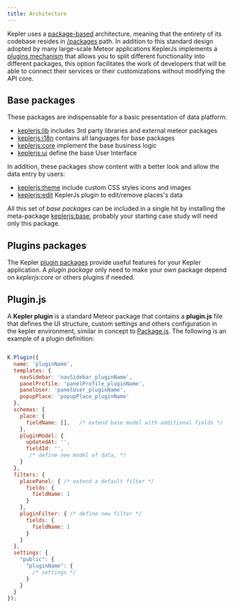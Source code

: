 ```yaml
---
title: Architecture
---
```


Kepler uses a [package-based](http://experimentsinmeteor.com/package-based-architecture/) architecture, meaning that the entirety of its codebase resides in [/packages](https://github.com/Keplerjs/Kepler/tree/master/packages) path. In addition to this standard design adopted by many large-scale Meteor applications KeplerJs implements a [plugins mechanism](architecture.html#Plugin-js) that allows you to split different functionality into different packages, this option facilitates the work of developers that will be able to connect their services or their customizations without modifying the API core.

## Base packages

These packages are indispensable for a basic presentation of data platform:

* [keplerjs:lib](https://github.com/Keplerjs/Kepler/tree/master/packages/keplerjs-lib) includes 3rd party libraries and external meteor packages
* [keplerjs:i18n](https://github.com/Keplerjs/Kepler/tree/master/packages/keplerjs-i18n) contains all languages for base packages
* [keplerjs:core](https://github.com/Keplerjs/Kepler/tree/master/packages/keplerjs-core) implement the base business logic
* [keplerjs:ui](https://github.com/Keplerjs/Kepler/tree/master/packages/keplerjs-ui) define the base User Interface

In addition, these packages show content with a better look and allow the data entry by users:

* [keplerjs:theme](https://github.com/Keplerjs/Kepler/tree/master/packages/keplerjs-theme) include custom CSS styles icons and images
* [keplerjs:edit](https://github.com/Keplerjs/Kepler/tree/master/packages/keplerjs-edit) KeplerJs plugin to edit/remove places's data

All this set of *base packages* can be included in a single hit by installing the meta-package [keplerjs:base](https://github.com/Keplerjs/Kepler/tree/master/packages/keplerjs-base), probably your starting case study will need only this package.

## Plugins packages
The Kepler [plugin packages](plugins.html) provide useful features for your Kepler application. A *plugin package* only need to make your own package depend on *keplerjs:core* or others plugins if needed.

## Plugin.js

A **Kepler plugin** is a standard Meteor package that contains a **plugin.js** file that defines the UI structure, custom settings and others configuration in the kepler environment, similar in concept to [Package.js](http://docs.meteor.com/api/packagejs.html). The following is an example of a plugin definition:

```javascript

K.Plugin({
  name: 'pluginName',
  templates: {
    navSidebar: 'navSidebar_pluginName',
    panelProfile: 'panelProfile_pluginName',
    panelUser: 'panelUser_pluginName',
    popupPlace: 'popupPlace_pluginName'
  },
  schemas: {
    place: {
      fieldName: [],   /* extend base model with additional fields */
    },
    pluginModel: {
      updatedAt: '',  
      fieldId: '',
       /* define new model of data, */  
    }    
  },
  filters: {
    placePanel: { /* extend a default filter */
      fields: {
        fieldName: 1
      }
    },
    pluginFilter: { /* define new filter */
      fields: {
        fieldName: 1
      }
    }
  },
  settings: {
    "public": {
      "pluginName": {
        /* settings */
      }
    }
  }	
});
```
